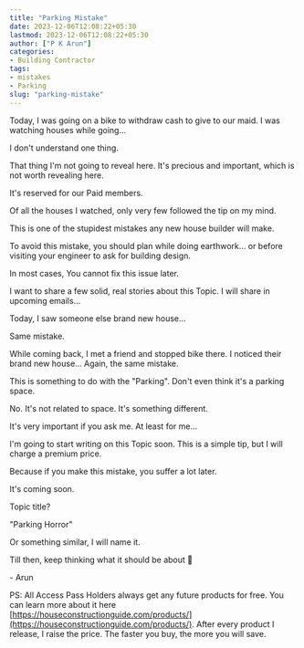 ```yaml
---
title: "Parking Mistake"
date: 2023-12-06T12:08:22+05:30
lastmod: 2023-12-06T12:08:22+05:30
author: ["P K Arun"]
categories: 
- Building Contractor
tags: 
- mistakes
- Parking
slug: "parking-mistake"
---
```

Today, I was going on a bike to withdraw cash to give to our maid. I was watching houses while going…

I don't understand one thing.

That thing I'm not going to reveal here. It's precious and important, which is not worth revealing here.

It's reserved for our Paid members.

Of all the houses I watched, only very few followed the tip on my mind.

This is one of the stupidest mistakes any new house builder will make.

To avoid this mistake, you should plan while doing earthwork… or before visiting your engineer to ask for building design.

In most cases, You cannot fix this issue later.

I want to share a few solid, real stories about this Topic. I will share in upcoming emails…

Today, I saw someone else brand new house…

Same mistake.

While coming back, I met a friend and stopped bike there. I noticed their brand new house… Again, the same mistake.

This is something to do with the "Parking". Don't even think it's a parking space.

No. It's not related to space. It's something different.

It's very important if you ask me. At least for me…

I'm going to start writing on this Topic soon. This is a simple tip, but I will charge a premium price.

Because if you make this mistake, you suffer a lot later.

It's coming soon.

Topic title?

"Parking Horror"

Or something similar, I will name it.

Till then, keep thinking what it should be about 🙂

\- Arun

PS: All Access Pass Holders always get any future products for free. You can learn more about it here [https://houseconstructionguide.com/products/](https://houseconstructionguide.com/products/). After every product I release, I raise the price. The faster you buy, the more you will save.